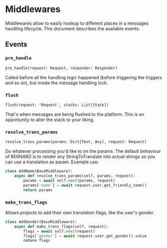 Middlewares
===========

Middlewares allow to easily hookup to different places in a messages handling
lifecycle. This document describes the available events.

## Events

### `pre_handle`

```
pre_handle(request: Request, responder: Responder)
```

Called before all the handling logic happened (before triggering the triggers
and so on), but inside the message handling lock.

### `flush`

```
flush(request: 'Request', stacks: List[Stack])
```

That's when messages are being flushed to the platform. This is an opportunity
to alter the stack to your liking.

### `resolve_trans_params`

```
resolve_trans_params(params: Dict[Text, Any], request: Request)
```

Do whatever processing you'd like to on the params. The default behaviour
of BERNARD is to render any StringToTranslate into actual strings so you can
use a translation as param. Example use:

```python
class AddName(BaseMiddleware):
    async def resolve_trans_params(self, params, request):
        params = await self.next(params, request)
        params['name'] = await request.user.get_friendly_name()
        return params
```

### `make_trans_flags`

Allows projects to add their own translation flags, like the user's gender.

```python
class AddGender(BaseMiddleware):
    async def make_trans_flags(self, request):
        flags = await self.next(request)
        flags['gender'] = await request.user.get_gender().value
        return flags
```
